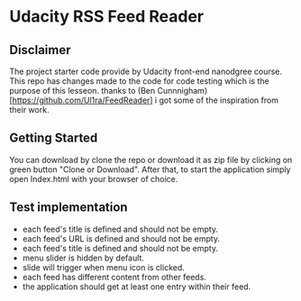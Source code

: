 # Udacity RSS Feed Reader

## Disclaimer
The project starter code provide by Udacity front-end nanodgree course.
This repo has changes made to the code for code testing which is the purpose of this lesseon.
thanks to (Ben Cunnnigham)[https://github.com/Ul1ra/FeedReader] i got some of the inspiration from their work.

## Getting Started
You can download by clone the repo or download it as zip file by clicking on green button "Clone or Download".
After that, to start the application simply open Index.html with your browser of choice.

## Test implementation
- each feed's title is defined and should not be empty.
- each feed's URL is defined and should not be empty.
- each feed's title is defined and should not be empty.
- menu slider is hidden by default.
- slide will trigger when menu icon is clicked.
- each feed has different content from other feeds.
- the application should get at least one entry within their feed.